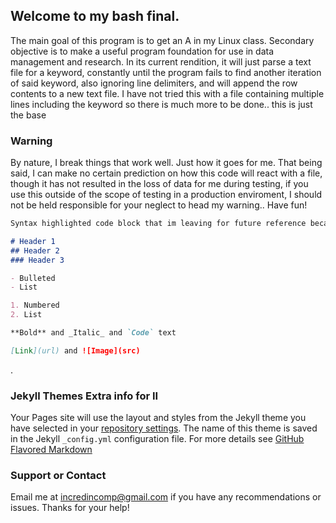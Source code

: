 ## Welcome to my bash final.

The main goal of this program is to get an A in my Linux class.  Secondary objective is to make a useful program foundation
for use in data management and research.  In its current rendition, it will just parse a text file for a keyword, constantly until the program fails to find another iteration of said keyword, also ignoring line delimiters, and will append the row contents to a new text file.  I have not tried this with a file containing multiple lines including the keyword so there is much more to be done.. this is just the base  

### Warning

By nature, I break things that work well.  Just how it goes for me. That being said, I can make no certain prediction on how this code will react with a file, though it has not resulted in the loss of data for me during testing, if you use this outside of the scope of testing in a production enviroment, I should not be held responsible for your neglect to head my warning.. Have fun!

```markdown
Syntax highlighted code block that im leaving for future reference because i hate backup files.

# Header 1
## Header 2
### Header 3

- Bulleted
- List

1. Numbered
2. List

**Bold** and _Italic_ and `Code` text

[Link](url) and ![Image](src)
```

.

### Jekyll Themes Extra info for II

Your Pages site will use the layout and styles from the Jekyll theme you have selected in your [repository settings](https://github.com/incredincomp/greprow/settings). The name of this theme is saved in the Jekyll `_config.yml` configuration file.
For more details see [GitHub Flavored Markdown](https://guides.github.com/features/mastering-markdown/)
### Support or Contact

Email me at incredincomp@gmail.com if you have any recommendations or issues. Thanks for your help!
